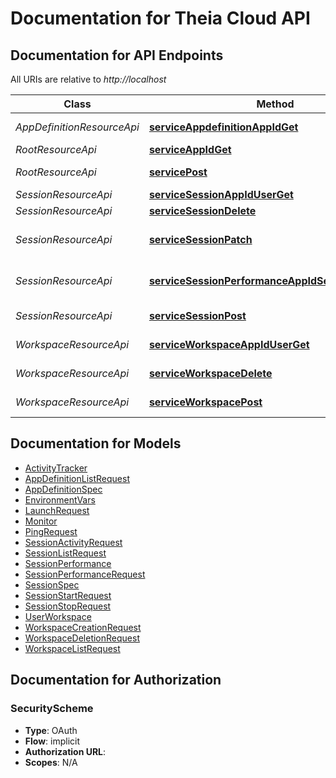 # Documentation for Theia Cloud API

<a name="documentation-for-api-endpoints"></a>
## Documentation for API Endpoints

All URIs are relative to *http://localhost*

| Class | Method | HTTP request | Description |
|------------ | ------------- | ------------- | -------------|
| *AppDefinitionResourceApi* | [**serviceAppdefinitionAppIdGet**](Apis/AppDefinitionResourceApi.md#serviceappdefinitionappidget) | **GET** /service/appdefinition/{appId} | List app definitions |
| *RootResourceApi* | [**serviceAppIdGet**](Apis/RootResourceApi.md#serviceappidget) | **GET** /service/{appId} | Ping |
*RootResourceApi* | [**servicePost**](Apis/RootResourceApi.md#servicepost) | **POST** /service | Launch Session |
| *SessionResourceApi* | [**serviceSessionAppIdUserGet**](Apis/SessionResourceApi.md#servicesessionappiduserget) | **GET** /service/session/{appId}/{user} | List sessions |
*SessionResourceApi* | [**serviceSessionDelete**](Apis/SessionResourceApi.md#servicesessiondelete) | **DELETE** /service/session | Stop session |
*SessionResourceApi* | [**serviceSessionPatch**](Apis/SessionResourceApi.md#servicesessionpatch) | **PATCH** /service/session | Report session activity |
*SessionResourceApi* | [**serviceSessionPerformanceAppIdSessionNameGet**](Apis/SessionResourceApi.md#servicesessionperformanceappidsessionnameget) | **GET** /service/session/performance/{appId}/{sessionName} | Get performance metrics |
*SessionResourceApi* | [**serviceSessionPost**](Apis/SessionResourceApi.md#servicesessionpost) | **POST** /service/session | Start a new session |
| *WorkspaceResourceApi* | [**serviceWorkspaceAppIdUserGet**](Apis/WorkspaceResourceApi.md#serviceworkspaceappiduserget) | **GET** /service/workspace/{appId}/{user} | List workspaces |
*WorkspaceResourceApi* | [**serviceWorkspaceDelete**](Apis/WorkspaceResourceApi.md#serviceworkspacedelete) | **DELETE** /service/workspace | Delete workspace |
*WorkspaceResourceApi* | [**serviceWorkspacePost**](Apis/WorkspaceResourceApi.md#serviceworkspacepost) | **POST** /service/workspace | Create workspace |


<a name="documentation-for-models"></a>
## Documentation for Models

 - [ActivityTracker](./Models/ActivityTracker.md)
 - [AppDefinitionListRequest](./Models/AppDefinitionListRequest.md)
 - [AppDefinitionSpec](./Models/AppDefinitionSpec.md)
 - [EnvironmentVars](./Models/EnvironmentVars.md)
 - [LaunchRequest](./Models/LaunchRequest.md)
 - [Monitor](./Models/Monitor.md)
 - [PingRequest](./Models/PingRequest.md)
 - [SessionActivityRequest](./Models/SessionActivityRequest.md)
 - [SessionListRequest](./Models/SessionListRequest.md)
 - [SessionPerformance](./Models/SessionPerformance.md)
 - [SessionPerformanceRequest](./Models/SessionPerformanceRequest.md)
 - [SessionSpec](./Models/SessionSpec.md)
 - [SessionStartRequest](./Models/SessionStartRequest.md)
 - [SessionStopRequest](./Models/SessionStopRequest.md)
 - [UserWorkspace](./Models/UserWorkspace.md)
 - [WorkspaceCreationRequest](./Models/WorkspaceCreationRequest.md)
 - [WorkspaceDeletionRequest](./Models/WorkspaceDeletionRequest.md)
 - [WorkspaceListRequest](./Models/WorkspaceListRequest.md)


<a name="documentation-for-authorization"></a>
## Documentation for Authorization

<a name="SecurityScheme"></a>
### SecurityScheme

- **Type**: OAuth
- **Flow**: implicit
- **Authorization URL**: 
- **Scopes**: N/A

